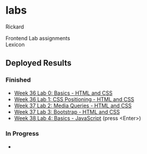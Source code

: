# labs
Rickard

Frontend Lab assignments<br>
Lexicon

## Deployed Results

### Finished

- [Week 36 Lab 0: Basics - HTML and CSS](https://leck-lex.github.io/labs/00_week36_basics_html_css/)  
- [Week 36 Lab 1: CSS Positioning - HTML and CSS](https://leck-lex.github.io/labs/01_week36_css_positioning/)  
- [Week 37 Lab 2: Media Queries - HTML and CSS](https://leck-lex.github.io/labs/02_week37_media_queries/)  
- [Week 37 Lab 3: Bootstrap - HTML and CSS](https://leck-lex.github.io/labs/03_week37_bootstrap/dist)  
- [Week 38 Lab 4: Basics - JavaScript](https://leck-lex.github.io/labs/04_week38_basics_js/) (press &#60;Enter&#62;)  

### In Progress
- &#150;